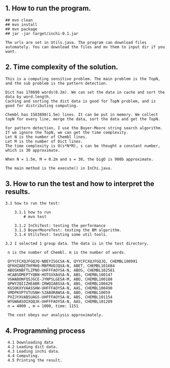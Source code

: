 ## 1. How to run the program.

    ## mvn clean
    ## mvn install
    ## mvn package
    ## jar -jar target/inchi-0.1.jar
    
    The urls are set in Utils.java. The program can download files automately. You can download the files and mv them to input dir if you want.

## 2. Time complexity of the solution.

    This is a computing sensitive problem. The main problem is the TopN, and the sub problem is the pattern detection.

    Dict has 178690 words(0.2m). We can set the data in cache and sort the data by word.length.
    Caching and sorting the dict data is good for TopN problem, and is good for distributing computing.

    Chembl has 1583898(1.5m) lines. It can be put in memory. We collect topN for every line, merge the data, sort the data and get the TopN.

    For pattern detection, I use the Boyer-Moore string search algorithm.
    If we ignore the TopN, we can get the time complexity.
    Let N is the number of Chembl lines.
    Let M is the number of Dict lines.
    The time complexity is O(s*N*M), s can be thought a constant number, which is 30 approximate.

    When N = 1.5m, M = 0.2m and s = 30, the bigO is 900b approximate.

    The main method is the execute() in InChi.java.

## 3. How to run the test and how to interpret the results.

    3.1 how to run the test:

        3.1.1 how to run
            # mvn test

        3.1.2 InChiTest: testing the performance
        3.1.3 BoyerMooreTest: testing the BM algorithm.
        3.1.4 UtilsTest: testing some util tools.

    3.2 I selected 1 group data. The data is in the test directory.

     n is the number of Chembl. m is the number of words.

     QYYCFCXQJFGQJQ-NBEYISGCSA-N, QYYCFCXQJFGQJQ, CHEMBL100991
     QFKHZABETHFMHQ-MBFMUOJQSA-N, ABET, CHEMBL101684
     ABOSKNBFTLZPNO-UHFFFAOYSA-N, ABOS, CHEMBL102581
     HCABSDMEPTYQBN-HOTGVXAUSA-N, ABS, CHEMBL100147
     VGWABONFQSJGCE-JYNPSLGESA-M, ABO, CHEMBL100188
     QPWYZQIIZHEABR-IRWQIABSSA-N, ABS, CHEMBL100429
     KGSOKXYVAASSHW-UHFFFAOYSA-N, AAS, CHEMBL100490
     VMDPKVPTUTUSNH-SZABORAWSA-N, ABO, CHEMBL10059
     PVZJYXVABSUAGS-UHFFFAOYSA-N, ABS, CHEMBL101154
     WYGWAASOIXQQJK-UHFFFAOYSA-N, AAS, CHEMBL101289
     n = 4000 , m = 1000, time: 1151

     The cost obeys our analysis approximately.

## 4. Programming process

     4.1 Downloading data
     4.2 Loading dict data.
     4.3 Loading inchi data.
     4.4 Computing.
     4.5 Printing the result.
